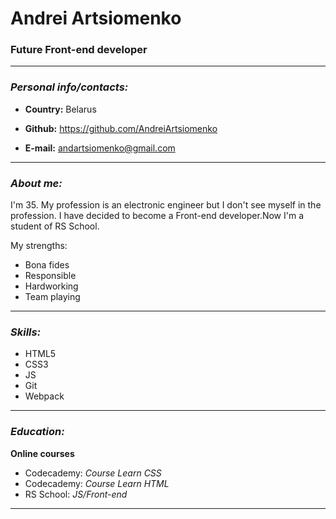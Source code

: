 # Andrei Artsiomenko


### Future Front-end developer

---

### ***Personal info/contacts:***

- **Country:** Belarus

- **Github:** <https://github.com/AndreiArtsiomenko>

- **E-mail:** <andartsiomenko@gmail.com>

---

### ***About me:***
I'm 35. My profession is an electronic engineer but I don't see myself in the profession. I have decided to become a Front-end developer.Now I'm a student of RS School.

My strengths:

- Bona fides
- Responsible
- Hardworking
- Team playing

---

### ***Skills:***

- HTML5
- CSS3
- JS
- Git
- Webpack


---

### ***Education:***

**Online courses**

- Codecademy: *Course Learn CSS*
- Codecademy: *Course Learn HTML*
- RS School: *JS/Front-end*

---

